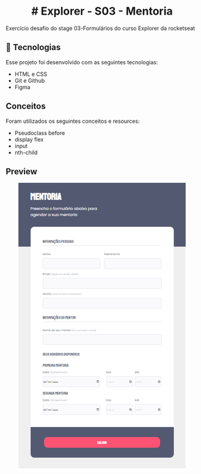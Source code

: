 <h1 align="center"> # Explorer - S03 - Mentoria </h1>
<p>Exercício desafio do stage 03-Formulários do curso Explorer da rocketseat</p>

## 🚀 Tecnologias
Esse projeto foi desenvolvido com as seguintes tecnologias:
- HTML e CSS
- Git e Github
- Figma

## Conceitos

Foram utilizados os seguintes conceitos e resources:

- Pseudoclass before
- display flex
- input
- nth-child


## Preview
<p align="center">
  <img alt="projeto DevLinks" src=".github/img.png">
</p>


